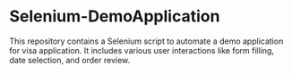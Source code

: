 # Selenium-DemoApplication
This repository contains a Selenium script to automate a demo application for visa application. It includes various user interactions like form filling, date selection, and order review.
